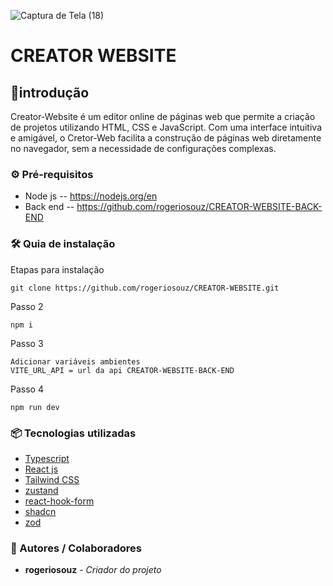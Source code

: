 ![Captura de Tela (18)](https://github.com/rogeriosouz/CREATOR-WEBSITE/assets/76504596/4335b0bb-8743-44d4-b139-57d549be2dda)

# CREATOR WEBSITE

## 🚀introdução
Creator-Website é um editor online de páginas web que permite a criação de projetos utilizando HTML, CSS e JavaScript. Com uma interface intuitiva e amigável, o Cretor-Web facilita a construção de páginas web diretamente no navegador, sem a necessidade de configurações complexas.

### ⚙️ Pré-requisitos
  * Node js -- https://nodejs.org/en
  * Back end -- https://github.com/rogeriosouz/CREATOR-WEBSITE-BACK-END

### 🛠️ Quia de instalação

Etapas para instalação
```
git clone https://github.com/rogeriosouz/CREATOR-WEBSITE.git
```
Passo 2
```
npm i
```
Passo 3
```
Adicionar variáveis ambientes
VITE_URL_API = url da api CREATOR-WEBSITE-BACK-END
```
Passo 4
```
npm run dev
```

### 📦 Tecnologias utilizadas
* [Typescript](https://www.typescriptlang.org)
* [React js](https://pt-br.legacy.reactjs.org/)
* [Tailwind CSS](https://tailwindcss.com/)
* [zustand](https://zustand-demo.pmnd.rs/)
* [react-hook-form](https://react-hook-form.com/)
* [shadcn](https://ui.shadcn.com/)
* [zod](https://zod.dev/)

### 👷 Autores / Colaboradores

* **rogeriosouz** - *Criador do projeto*
